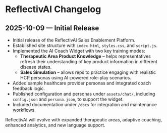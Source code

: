 # ReflectivAI Changelog

## 2025-10-09 — Initial Release

- Initial release of the ReflectivAI Sales Enablement Platform.
- Established site structure with `index.html`, `styles.css`, and `script.js`.
- Implemented the AI Coach Widget with two key training modes:
  - **Therapeutic Area Product Knowledge** – helps representatives refresh their understanding of key product information in different disease states.
  - **Sales Simulation** – allows reps to practice engaging with realistic HCP personas using AI-powered role-play scenarios.
- Added sample healthcare provider personas and integrated coach feedback logic.
- Published configuration and personas under `assets/chat/`, including `config.json` and `persona.json`, to support the widget.
- Included documentation under `/docs` for integration and maintenance workflows.

ReflectivAI will evolve with expanded therapeutic areas, adaptive coaching, enhanced analytics, and new language support.
